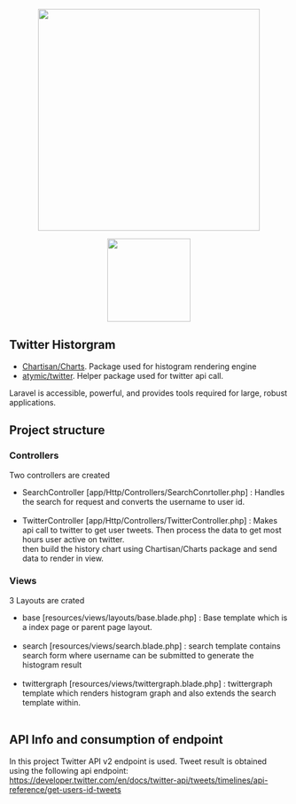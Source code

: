 <p align="center"><a href="https://laravel.com" target="_blank"><img src="https://raw.githubusercontent.com/laravel/art/master/logo-lockup/5%20SVG/2%20CMYK/1%20Full%20Color/laravel-logolockup-cmyk-red.svg" width="400"></a></p>
<p align="center"><a href="https://cdnlogo.com/logo/twitter-icon_498.html"><img src="https://cdn.cdnlogo.com/logos/t/96/twitter-icon.svg" width="150"></a></p>


## Twitter Historgram


- [Chartisan/Charts](https://github.com/Chartisan/Charts). Package used for histogram rendering engine
- [atymic/twitter](https://github.com/atymic/twitter). Helper package used for twitter api call.

Laravel is accessible, powerful, and provides tools required for large, robust applications.

## Project structure

### Controllers
Two controllers are created 
- SearchController [app/Http/Controllers/SearchConrtoller.php] : Handles the search for request and converts the username to user id.<br><br>
- TwitterController [app/Http/Controllers/TwitterController.php] : Makes api call to twitter to get user tweets. Then process the data to get most hours user active on twitter. <br>
then build the history chart using Chartisan/Charts package and send data to render in view.

### Views

3 Layouts are crated
- base [resources/views/layouts/base.blade.php] : Base template which is a index page or parent page layout.<br><br>
- search [resources/views/search.blade.php] : search template contains search form where username can be submitted to generate the histogram result<br><br>
- twittergraph [resources/views/twittergraph.blade.php] : twittergraph template which renders histogram graph and also extends the search template within.<br><br>

## API Info and consumption of endpoint
In this project Twitter API v2 endpoint is used. 
Tweet result is obtained using the following api endpoint:
https://developer.twitter.com/en/docs/twitter-api/tweets/timelines/api-reference/get-users-id-tweets

